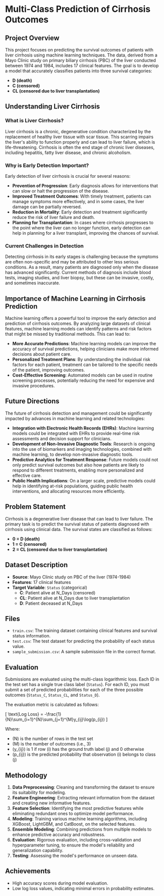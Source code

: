 # Multi-Class Prediction of Cirrhosis Outcomes

## Project Overview

This project focuses on predicting the survival outcomes of patients with liver cirrhosis using machine learning techniques. The data, derived from a Mayo Clinic study on primary biliary cirrhosis (PBC) of the liver conducted between 1974 and 1984, includes 17 clinical features. The goal is to develop a model that accurately classifies patients into three survival categories:
- **D (death)**
- **C (censored)**
- **CL (censored due to liver transplantation)**

## Understanding Liver Cirrhosis

### What is Liver Cirrhosis?

Liver cirrhosis is a chronic, degenerative condition characterized by the replacement of healthy liver tissue with scar tissue. This scarring impairs the liver's ability to function properly and can lead to liver failure, which is life-threatening. Cirrhosis is often the end stage of chronic liver diseases, including hepatitis, fatty liver disease, and chronic alcoholism.

### Why is Early Detection Important?

Early detection of liver cirrhosis is crucial for several reasons:
- **Prevention of Progression**: Early diagnosis allows for interventions that can slow or halt the progression of the disease.
- **Improved Treatment Outcomes**: With timely treatment, patients can manage symptoms more effectively, and in some cases, the liver damage can be partially reversed.
- **Reduction in Mortality**: Early detection and treatment significantly reduce the risk of liver failure and death.
- **Planning for Transplantation**: In cases where cirrhosis progresses to the point where the liver can no longer function, early detection can help in planning for a liver transplant, improving the chances of survival.

### Current Challenges in Detection

Detecting cirrhosis in its early stages is challenging because the symptoms are often non-specific and may be attributed to other less serious conditions. As a result, many patients are diagnosed only when the disease has advanced significantly. Current methods of diagnosis include blood tests, imaging studies, and liver biopsy, but these can be invasive, costly, and sometimes inaccurate.

## Importance of Machine Learning in Cirrhosis Prediction

Machine learning offers a powerful tool to improve the early detection and prediction of cirrhosis outcomes. By analyzing large datasets of clinical features, machine learning models can identify patterns and risk factors that might be missed by traditional methods. This can lead to:
- **More Accurate Predictions**: Machine learning models can improve the accuracy of survival predictions, helping clinicians make more informed decisions about patient care.
- **Personalized Treatment Plans**: By understanding the individual risk factors for each patient, treatment can be tailored to the specific needs of the patient, improving outcomes.
- **Cost-Effective Screening**: Automated models can be used in routine screening processes, potentially reducing the need for expensive and invasive procedures.

## Future Directions

The future of cirrhosis detection and management could be significantly impacted by advances in machine learning and related technologies:
- **Integration with Electronic Health Records (EHRs)**: Machine learning models could be integrated with EHRs to provide real-time risk assessments and decision support for clinicians.
- **Development of Non-Invasive Diagnostic Tools**: Research is ongoing into the use of biomarkers and imaging technologies, combined with machine learning, to develop non-invasive diagnostic tools.
- **Predictive Analytics for Treatment Response**: Future models could not only predict survival outcomes but also how patients are likely to respond to different treatments, enabling more personalized and effective care.
- **Public Health Implications**: On a larger scale, predictive models could help in identifying at-risk populations, guiding public health interventions, and allocating resources more efficiently.

## Problem Statement

Cirrhosis is a degenerative liver disease that can lead to liver failure. The primary task is to predict the survival status of patients diagnosed with cirrhosis using clinical data. The survival states are classified as follows:
- **0 = D (death)**
- **1 = C (censored)**
- **2 = CL (censored due to liver transplantation)**

## Dataset Description

- **Source**: Mayo Clinic study on PBC of the liver (1974-1984)
- **Features**: 17 clinical features
- **Target Variable**: `Status` (categorical)
  - **C**: Patient alive at N_Days (censored)
  - **CL**: Patient alive at N_Days due to liver transplantation
  - **D**: Patient deceased at N_Days

## Files

- `train.csv`: The training dataset containing clinical features and survival status information.
- `test.csv`: The test dataset for predicting the probability of each status value.
- `sample_submission.csv`: A sample submission file in the correct format.

## Evaluation

Submissions are evaluated using the multi-class logarithmic loss. Each ID in the test set has a single true class label (`Status`). For each ID, you must submit a set of predicted probabilities for each of the three possible outcomes (`Status_C`, `Status_CL`, and `Status_D`).

The evaluation metric is calculated as follows:

\[
\text{Log Loss} = -\frac{1}{N}\sum_{i=1}^{N}\sum_{j=1}^{M}y_{ij}\log(p_{ij})
\]

Where:
- \(N\) is the number of rows in the test set
- \(M\) is the number of outcomes (i.e., 3)
- \(y_{ij}\) is 1 if row \(i\) has the ground truth label \(j\) and 0 otherwise
- \(p_{ij}\) is the predicted probability that observation \(i\) belongs to class \(j\)


## Methodology

1. **Data Preprocessing**: Cleaning and transforming the dataset to ensure its suitability for modeling.
2. **Feature Engineering**: Extracting relevant information from the dataset and creating new informative features.
3. **Feature Selection**: Identifying the most predictive features while eliminating redundant ones to optimize model performance.
4. **Modeling**: Training various machine learning algorithms, including XGBoost, LightGBM, and CatBoost, on the selected features.
5. **Ensemble Modeling**: Combining predictions from multiple models to enhance predictive accuracy and robustness.
6. **Evaluation**: Rigorous evaluation, including cross-validation and hyperparameter tuning, to ensure the model's reliability and generalization capability.
7. **Testing**: Assessing the model's performance on unseen data.


## Achievements

- High accuracy scores during model evaluation.
- Low log loss values, indicating minimal errors in probability estimates.
